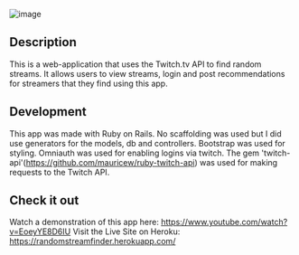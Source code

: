 ![image](https://user-images.githubusercontent.com/31847596/112696525-0065ca00-8e54-11eb-8cfa-455392ddb5da.png)

## Description
This is a web-application that uses the Twitch.tv API to find random streams. It allows users to view streams, login and post recommendations for streamers that they find using this app.

## Development
This app was made with Ruby on Rails. No scaffolding was used but I did use generators for the models, db and controllers. Bootstrap was used for styling. Omniauth was used for enabling logins via twitch. The gem 'twitch-api'(https://github.com/mauricew/ruby-twitch-api) was used for making requests to the Twitch API. 

## Check it out
Watch a demonstration of this app here: https://www.youtube.com/watch?v=EoeyYE8D6IU
Visit the Live Site on Heroku: https://randomstreamfinder.herokuapp.com/
